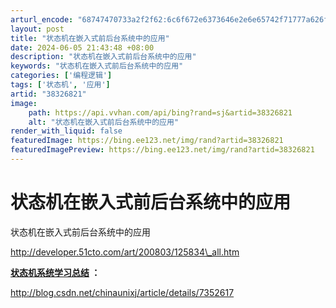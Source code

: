 ```yaml
---
arturl_encode: "68747470733a2f2f62:6c6f672e6373646e2e6e65742f71777a626f736869706f6269:2f61727469636c652f64657461696c732f3338333236383231"
layout: post
title: "状态机在嵌入式前后台系统中的应用"
date: 2024-06-05 21:43:48 +08:00
description: "状态机在嵌入式前后台系统中的应用"
keywords: "状态机在嵌入式前后台系统中的应用"
categories: ['编程逻辑']
tags: ['状态机', '应用']
artid: "38326821"
image:
    path: https://api.vvhan.com/api/bing?rand=sj&artid=38326821
    alt: "状态机在嵌入式前后台系统中的应用"
render_with_liquid: false
featuredImage: https://bing.ee123.net/img/rand?artid=38326821
featuredImagePreview: https://bing.ee123.net/img/rand?artid=38326821
---
```


# 状态机在嵌入式前后台系统中的应用

状态机在嵌入式前后台系统中的应用

http://developer.51cto.com/art/200803/125834\_all.htm

**[状态机系统学习总结](http://blog.csdn.net/chinaunixj/article/details/7352617)
：**

http://blog.csdn.net/chinaunixj/article/details/7352617